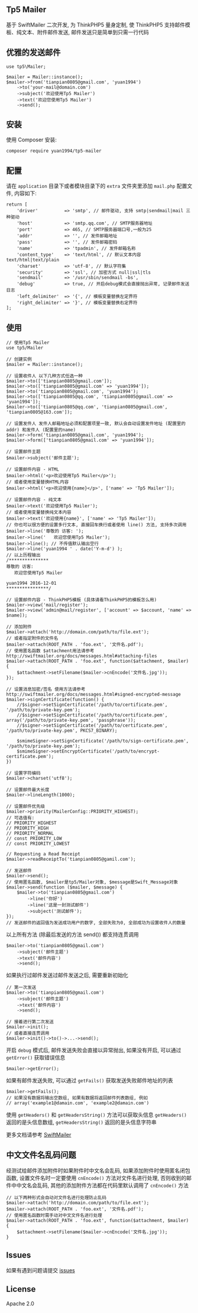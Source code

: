 ## Tp5 Mailer
基于 SwiftMailer 二次开发, 为 ThinkPHP5 量身定制, 使 ThinkPHP5 支持邮件模板、纯文本、附件邮件发送, 邮件发送只是简单到只需一行代码

## 优雅的发送邮件
```
use tp5\Mailer;

$mailer = Mailer::instance();
$mailer->from('tianpian0805@gmail.com', 'yuan1994')
    ->to('your-mail@domain.com')
    ->subject('欢迎使用Tp5 Mailer')
    ->text('欢迎您使用Tp5 Mailer')
    ->send();
```

## 安装
使用 Composer 安装:
```
composer require yuan1994/tp5-mailer
```

## 配置
请在 `application` 目录下或者模块目录下的 `extra` 文件夹里添加 `mail.php` 配置文件, 内容如下:
```
return [
    'driver'          => 'smtp', // 邮件驱动, 支持 smtp|sendmail|mail 三种驱动
    'host'            => 'smtp.qq.com', // SMTP服务器地址
    'port'            => 465, // SMTP服务器端口号,一般为25
    'addr'            => '', // 发件邮箱地址
    'pass'            => '', // 发件邮箱密码
    'name'            => 'tpadmin', // 发件邮箱名称
    'content_type'    => 'text/html', // 默认文本内容 text/html|text/plain
    'charset'         => 'utf-8', // 默认字符集
    'security'        => 'ssl', // 加密方式 null|ssl|tls
    'sendmail'        => '/usr/sbin/sendmail -bs',
    'debug'           => true, // 开启debug模式会直接抛出异常, 记录邮件发送日志
    'left_delimiter'  => '{', // 模板变量替换左定界符
    'right_delimiter' => '}', // 模板变量替换右定界符
];
```

## 使用
```
// 使用Tp5 Mailer
use tp5/Mailer

// 创建实例
$mailer = Mailer::instance();

// 设置收件人 以下几种方式任选一种
$mailer->to(['tianpian0805@gmail.com']);
$mailer->to(['tianpian0805@gmail.com' => 'yuan1994']);
$mailer->to('tianpian0805@gmail.com', 'yuan1994');
$mailer->to(['tianpian0805@qq.com', 'tianpian0805@gmail.com' => 'yuan1994']);
$mailer->to(['tianpian0805@qq.com', 'tianpian0805@gmail.com', 'tianpian0805@163.com']);

// 设置发件人 发件人邮箱地址必须和配置项里一致, 默认会自动设置发件地址 (配置里的addr) 和发件人 (配置里的name)
$mailer->form('tianpian0805@gmail.com', 'yuan1994');
$mailer->form(['tianpian0805@gmail.com' => 'yuan1994']);

// 设置邮件主题
$mailer->subject('邮件主题');

// 设置邮件内容 - HTML
$mailer->html('<p>欢迎使用Tp5 Mailer</p>');
// 或者使用变量替换HTML内容
$mailer->html('<p>欢迎使用{name}</p>', ['name' => 'Tp5 Mailer']);

// 设置邮件内容 - 纯文本
$mailer->text('欢迎使用Tp5 Mailer');
// 或者使用变量替换纯文本内容
$mailer->text('欢迎使用{name}', ['name' => 'Tp5 Mailer']);
// 你也可以很方便的设置多行文本, 直接回车换行或者使用 line() 方法, 支持多次调用
$mailer->line('尊敬的 访客: ');
$mailer->line('   欢迎您使用Tp5 Mailer');
$mailer->line(); // 不传值默认输出空行
$mailer->line('yuan1994 ' . date('Y-m-d') );
// 以上历程输出
/***************
尊敬的 访客: 
   欢迎您使用Tp5 Mailer
   
yuan1994 2016-12-01
****************/

// 设置邮件内容 - ThinkPHP5模板 (具体请看ThinkPHP5的模板怎么用)
$mailer->view('mail/register');
$mailer->view('admin@mail/register', ['account' => $account, 'name' => $name]);

// 添加附件
$mailer->attach('http://domain.com/path/to/file.ext');
// 或者指定附件的文件名
$mailer->attach(ROOT_PATH . 'foo.ext', '文件名.pdf');
// 使用匿名函数 $attachment用法请参考 http://swiftmailer.org/docs/messages.html#attaching-files
$mailer->attach(ROOT_PATH . 'foo.ext', function($attachment, $mailer) {
    $attachment->setFilename($mailer->cnEncode('文件名.jpg'));
});

// 设置消息加密/签名 使用方法请参考 http://swiftmailer.org/docs/messages.html#signed-encrypted-message
$mailer->signCertificate(function() {
    //$signer->setSignCertificate('/path/to/certificate.pem', '/path/to/private-key.pem');
    //$signer->setSignCertificate('/path/to/certificate.pem', array('/path/to/private-key.pem', 'passphrase'));
    //$signer->setSignCertificate('/path/to/certificate.pem', '/path/to/private-key.pem', PKCS7_BINARY);
    
    $smimeSigner->setSignCertificate('/path/to/sign-certificate.pem', '/path/to/private-key.pem');
    $smimeSigner->setEncryptCertificate('/path/to/encrypt-certificate.pem');
})

// 设置字符编码
$mailer->charset('utf8');

// 设置邮件最大长度
$mailer->lineLength(1000);

// 设置邮件优先级
$mailer->priority(MailerConfig::PRIORITY_HIGHEST);
// 可选值有: 
// PRIORITY_HIGHEST
// PRIORITY_HIGH
// PRIORITY_NORMAL
// const PRIORITY_LOW
// const PRIORITY_LOWEST

// Requesting a Read Receipt
$mailer->readReceiptTo('tianpian0805@gamil.com');

// 发送邮件
$mailer->send();
// 使用匿名函数, $mailer是tp5/Mailer对象, $message是Swift_Message对象
$mailer->send(function ($mailer, $message) {
    $mailer->to('tianpian0805@gmail.com')
        ->line('你好')
        ->line('这是一封测试邮件')
        ->subject('测试邮件');
});
// 发送邮件的返回值为发送成功用户的数字, 全部失败为0, 全部成功为设置收件人的数量
```

以上所有方法 (除最后发送的方法 send()) 都支持连贯调用
```
$mailer->to('tianpian0805@gmail.com')
    ->subject('邮件主题')
    ->text('邮件内容')
    ->send();
```

如果执行过邮件发送过邮件发送之后, 需要重新初始化
```
// 第一次发送
$mailer->to('tianpian0805@gmail.com')
    ->subject('邮件主题')
    ->text('邮件内容')
    ->send();
    
// 接着进行第二次发送
$mailer->init();
// 或者直接连贯调用
$mailer->init()->to()->...->send();
```

开启 `debug` 模式后, 邮件发送失败会直接以异常抛出, 如果没有开启, 可以通过 `getError()` 获取错误信息
```
$mailer->getError();
```

如果有邮件发送失败, 可以通过 `getFails()` 获取发送失败邮件地址的列表
```
$mailer->getFails();
// 如果没有数据将输出空数组, 如果有数据将返回邮件列表数组, 例如
// array('example1@damain.com', 'example2@damain.com')
```

使用 `getHeaders()` 和 `getHeadersString()` 方法可以获取头信息
`getHeaders()` 返回的是头信息数组, `getHeadersString()` 返回的是头信息字符串

更多文档请参考 [SwiftMailer](http://swiftmailer.org/docs/)

## 中文文件名乱码问题
经测试给邮件添加附件时如果附件时中文名会乱码, 如果添加附件时使用匿名闭包函数, 设置文件名时一定要使用 `cnEncode()` 方法对文件名进行处理, 否则收到的邮件中中文名会乱码, 其他的添加附件方法都在代码里默认调用了 `cnEncode()` 方法
```
// 以下两种形式会自动对文件名进行处理防止乱码
$mailer->attach('http://domain.com/path/to/file.ext');
$mailer->attach(ROOT_PATH . 'foo.ext', '文件名.pdf');
// 使用匿名函数时需手动对中文文件名进行处理
$mailer->attach(ROOT_PATH . 'foo.ext', function($attachment, $mailer) {
    $attachment->setFilename($mailer->cnEncode('文件名.jpg'));
}
```

## Issues
如果有遇到问题请提交 [issues](https://github.com/yuan1994/tp5-mailer/issues)

## License
Apache 2.0
